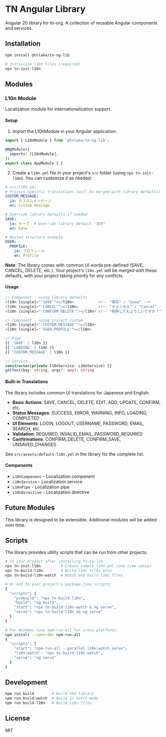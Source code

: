 # TN Angular Library

Angular 20 library for tn-org. A collection of reusable Angular components and services.

## Installation

```bash
npm install @tnlake/tn-ng-lib

# Initialize l10n files (required)
npx tn-init-l10n
```

## Modules

### L10n Module

Localization module for internationalization support.

#### Setup

1. Import the L10nModule in your Angular application:

```typescript
import { L10nModule } from '@tnlake/tn-ng-lib';

@NgModule({
  imports: [L10nModule],
})
export class AppModule { }
```

2. Create a `l10n.yml` file in your project's `src` folder (using `npx tn-init-l10n`). You can customize it as needed:

```yaml
# src/l10n.yml
# Project-specific translations (will be merged with library defaults)
CUSTOM_MESSAGE:
  ja: カスタムメッセージ
  en: Custom message

# Override library defaults if needed
SAVE:
  ja: セーブ  # Override library default "保存"
  en: Save

# Nested structure example
USER:
  PROFILE:
    ja: プロフィール
    en: Profile
```

**Note**: The library comes with common UI words pre-defined (SAVE, CANCEL, DELETE, etc.). Your project's `l10n.yml` will be merged with these defaults, with your project taking priority for any conflicts.

#### Usage

```typescript
// Component - using library defaults
<l10n [single]="'SAVE'"></l10n>           <!-- "保存" / "Save" -->
<l10n [single]="'CANCEL'"></l10n>         <!-- "キャンセル" / "Cancel" -->
<l10n [single]="'CONFIRM_DELETE'"></l10n> <!-- "削除してもよろしいですか？" -->

// Component - using project custom
<l10n [single]="'CUSTOM_MESSAGE'"></l10n>
<l10n [single]="'USER.PROFILE'"></l10n>

// Pipe
{{ 'SAVE' | l10n }}
{{ 'LOADING' | l10n }}
{{ 'CUSTOM_MESSAGE' | l10n }}

// Service
constructor(private l10nService: L10nService) {}
getText(key: string, args?: any): string
```

#### Built-in Translations

The library includes common UI translations for Japanese and English:

- **Basic Actions**: SAVE, CANCEL, DELETE, EDIT, ADD, UPDATE, CONFIRM, etc.
- **Status Messages**: SUCCESS, ERROR, WARNING, INFO, LOADING, COMPLETED
- **UI Elements**: LOGIN, LOGOUT, USERNAME, PASSWORD, EMAIL, SEARCH, etc.
- **Validation**: REQUIRED, INVALID_EMAIL, PASSWORD_REQUIRED
- **Confirmations**: CONFIRM_DELETE, CONFIRM_SAVE, UNSAVED_CHANGES

See `src/assets/default-l10n.yml` in the library for the complete list.

#### Components

- `L10nComponent` - Localization component
- `L10nService` - Localization service
- `L10nPipe` - Localization pipe
- `L10nDirective` - Localization directive

## Future Modules

This library is designed to be extensible. Additional modules will be added over time.

## Scripts

The library provides utility scripts that can be run from other projects:

```bash
# In your project after installing tn-ng-lib
npx tn-init-l10n         # Create sample l10n.yml (one-time setup)
npx tn-build-l10n        # Build l10n files once
npx tn-build-l10n-watch  # Watch and build l10n files

# Or add to your project's package.json scripts:
{
  "scripts": {
    "prebuild": "npx tn-build-l10n",
    "build": "ng build",
    "start": "npx tn-build-l10n-watch & ng serve",
    "serve": "npx tn-build-l10n && ng serve"
  }
}

# For Windows (use npm-run-all for cross-platform):
npm install --save-dev npm-run-all
{
  "scripts": {
    "start": "npm-run-all --parallel l10n:watch serve",
    "l10n:watch": "npx tn-build-l10n-watch",
    "serve": "ng serve"
  }
}
```

## Development

```bash
npm run build        # Build the library
npm run build:watch  # Build in watch mode
npm run build-l10n   # Build l10n files
```

## License

MIT